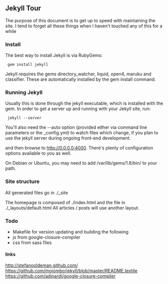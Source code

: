 
## Jekyll Tour

The purpose of this document is to get up to speed with maintaining the site. I tend to forget all these things when I haven't touched any of this for a while

### Install

The best way to install Jekyll is via RubyGems:

     gem install jekyll

Jekyll requires the gems directory_watcher, liquid, open4, maruku and classifier. These are automatically installed by the gem install command.


### Running Jekyll

Usually this is done through the jekyll executable, which is installed with the gem. In order to get a server up and running with your Jekyll site, run:

     jekyll --server

You'll also need the --auto option (provided either via command line parameters or the _config.yml) to watch files which change, if you plan to use the jekyll server during ongoing front-end development.

and then browse to http://0.0.0.0:4000. There's plenty of configuration options available to you as well.

On Debian or Ubuntu, you may need to add /var/lib/gems/1.8/bin/ to your path.

### Site structure

All generated files go in ./_site

The homepage is composed of ./index.html and the file in ./_layouts/default.html
All articles / posts will use another layout.


### Todo 

- Makefile for version updating and building the following
- js from google-closure-compiler
- css from sass files


#### links
http://stefanooldeman.github.com/
https://github.com/mojombo/jekyll/blob/master/README.textile
https://github.com/adinardi/google-closure-compiler
